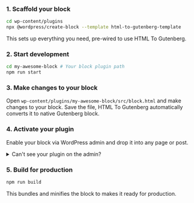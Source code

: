 ### 1. Scaffold your block

```bash
cd wp-content/plugins
npx @wordpress/create-block --template html-to-gutenberg-template
```

This sets up everything you need, pre-wired to use HTML To Gutenberg.

### 2. Start development

```bash
cd my-awesome-block # Your block plugin path
npm run start
```

### 3. Make changes to your block

Open `wp-content/plugins/my-awesome-block/src/block.html` and make changes to your block. Save the file, HTML To Gutenberg automatically converts it to native Gutenberg block.

### 4. Activate your plugin

Enable your block via WordPress admin and drop it into any page or post.

<details>
<summary>Can't see your plugin on the admin?</summary>

:::warning
Be sure to include a title for you block when generating the plugin with `@wordpress/create-block` or your plugin may not show at all inside your WordPress extensions page as it is also used for the plugin name.

If you failed to do so, edit the root PHP file of your plugin and add a plugin name:

```php
<?php

/**
 * Plugin Name:       Your plugin name <------ Add a name here
 * Version:           0.1.0
 * Requires at least: 6.7
 * Requires PHP:      7.4
 * Author:            The WordPress Contributors
 * License:           GPL-2.0-or-later
 * License URI:       https://www.gnu.org/licenses/gpl-2.0.html
 * Text Domain:       textdomain
 *
 * @package CreateBlock
 */
```

:::

</details>

### 5. Build for production

```bash
npm run build
```

This bundles and minifies the block to makes it ready for production.
